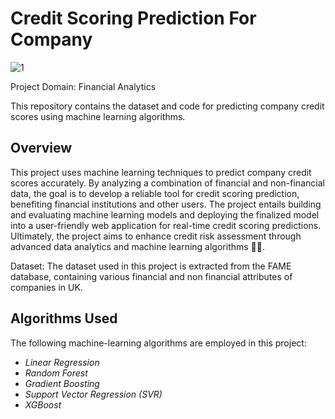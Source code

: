 # Credit Scoring Prediction For Company
![1](https://github.com/user-attachments/assets/8185e04a-5dd3-45d8-8b83-96db4b474673)



Project Domain: Financial Analytics

This repository contains the dataset and code for predicting company credit scores using machine learning algorithms.

## Overview

This project uses machine learning techniques to predict company credit scores accurately. By analyzing a combination of financial and non-financial data, the goal is to develop a reliable tool for credit scoring prediction, benefiting financial institutions and other users. The project entails building and evaluating machine learning models and deploying the finalized model into a user-friendly web application for real-time credit scoring predictions. Ultimately, the project aims to enhance credit risk assessment through advanced data analytics and machine learning algorithms 🏦💸.

Dataset: The dataset used in this project is extracted from the FAME database, containing various financial and non financial attributes of companies in UK.

## Algorithms Used

The following machine-learning algorithms are employed in this project:

* *Linear Regression*
* *Random Forest*
* *Gradient Boosting*
* *Support Vector Regression (SVR)*
* *XGBoost*
